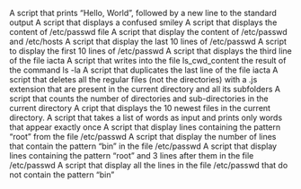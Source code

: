  A script that prints “Hello, World”, followed by a new line to the standard output
A  script that displays a confused smiley
A script that displays the content of /etc/passwd file
A script that display the content of /etc/passwd and /etc/hosts
A script that display the last 10 lines of /etc/passwd
A script to display the first 10 lines of /etc/passwd
A script that displays the third line of the file iacta
A script that writes into the file ls_cwd_content the result of the command ls -la
A script that duplicates the last line of the file iacta
A script that deletes all the regular files (not the directories) with a .js extension that are present in the current directory and all its subfolders
A script that counts the number of directories and sub-directories in the current directory
A cript that displays the 10 newest files in the current directory.
A script that takes a list of words as input and prints only words that appear exactly once
A script that display lines containing the pattern “root” from the file /etc/passwd
A script that display the number of lines that contain the pattern “bin” in the file /etc/passwd
A script that display lines containing the pattern “root” and 3 lines after them in the file /etc/passwd
A script that display all the lines in the file /etc/passwd that do not contain the pattern “bin”
